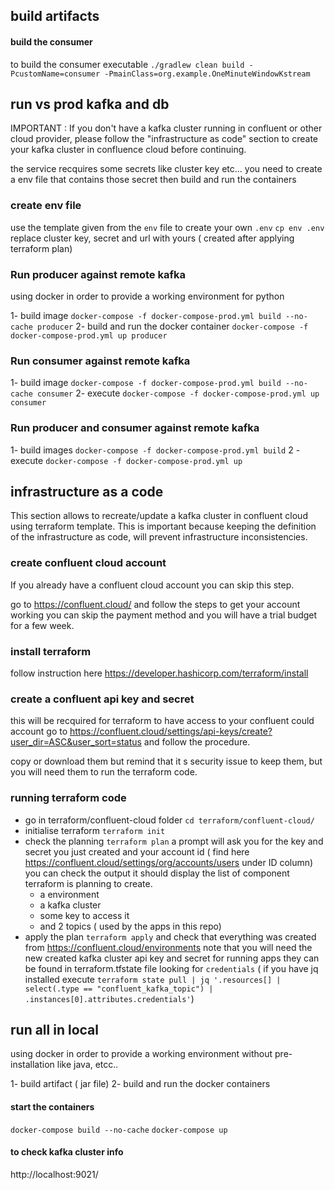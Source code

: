 ## build artifacts
#### build the consumer
to build the consumer executable
``./gradlew clean build -PcustomName=consumer -PmainClass=org.example.OneMinuteWindowKstream``


## run vs prod kafka and db

IMPORTANT : If you don't have a kafka cluster running in confluent or other cloud provider, please follow the "infrastructure as code" section to create your kafka cluster in confluence cloud before continuing.

the service recquires some secrets like cluster key etc...
you need to create a env file that contains those secret then build and run the containers

### create env file
use the template given from the ``env`` file to create your own ``.env``
``cp env .env``
replace cluster key, secret and url with yours ( created after applying terraform plan)

### Run producer against remote kafka
using docker in order to provide a working environment for python

1- build image ``docker-compose -f docker-compose-prod.yml build --no-cache producer``
2- build and run the docker container ``docker-compose -f docker-compose-prod.yml up producer``

### Run consumer against remote kafka
1- build image ``docker-compose -f docker-compose-prod.yml build --no-cache consumer``
2- execute ``docker-compose -f docker-compose-prod.yml up consumer``

### Run producer and consumer against remote kafka
1- build images ``docker-compose -f docker-compose-prod.yml build``
2 - execute ``docker-compose -f docker-compose-prod.yml up``



## infrastructure as a code
This section allows to recreate/update a kafka cluster in confluent cloud using terraform template.
This is important because keeping the definition of the infrastructure as code, will prevent infrastructure inconsistencies.

### create confluent cloud account
If you already have a confluent cloud account you can skip this step.

go to https://confluent.cloud/
and follow the steps to get your account working
you can skip the payment method and you will have a trial budget for a few week.

### install terraform
follow instruction here https://developer.hashicorp.com/terraform/install

### create a confluent api key and secret
this will be recquired for terraform to have access to your confluent could account
go to https://confluent.cloud/settings/api-keys/create?user_dir=ASC&user_sort=status and follow the procedure.

copy or download them but remind that it s security issue to keep them, but you will need them to run the terraform code.

### running terraform code
-   go in terraform/confluent-cloud folder
``cd terraform/confluent-cloud/``
-   initialise terraform
``terraform init``
-   check the planning 
``terraform plan``
a prompt will ask you for the key and secret you just created and your account id ( find here https://confluent.cloud/settings/org/accounts/users under ID column)
you can check the output it should display the list of component terraform is planning to create.
    -   a environment
    -   a kafka cluster
    -   some key to access it
    -   and 2 topics ( used by the apps in this repo)
-   apply the plan
``terraform apply``
and check that everything was created from https://confluent.cloud/environments
note that you will need the new created kafka cluster api key and secret for running apps
they can be found in terraform.tfstate file looking for `credentials` ( if you have jq installed execute ``terraform state pull | jq '.resources[] | select(.type == "confluent_kafka_topic") | .instances[0].attributes.credentials'``)



## run all in local
using docker in order to provide a working environment without pre-installation like java, etcc..

1- build artifact ( jar file)
2- build and run the docker containers

#### start the containers
``docker-compose build --no-cache``
``docker-compose up``

#### to check kafka cluster info
http://localhost:9021/